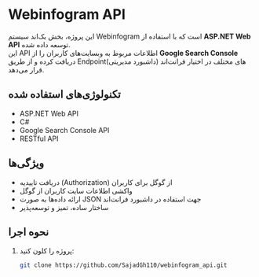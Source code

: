 # Webinfogram API

این پروژه، بخش بک‌اند سیستم Webinfogram است که با استفاده از **ASP.NET Web API** توسعه داده شده.  
این API اطلاعات مربوط به وبسایت‌های کاربران را از **Google Search Console** دریافت کرده و از طریق Endpointهای مختلف در اختیار فرانت‌اند (داشبورد مدیریتی) قرار می‌دهد.

## تکنولوژی‌های استفاده شده

- ASP.NET Web API
- C#
- Google Search Console API
- RESTful API

## ویژگی‌ها

- دریافت تاییدیه (Authorization) از گوگل برای کاربران
- واکشی اطلاعات سایت کاربران از گوگل
- ارائه داده‌ها به صورت JSON جهت استفاده در داشبورد فرانت‌اند
- ساختار ساده، تمیز و توسعه‌پذیر

## نحوه اجرا

1. پروژه را کلون کنید:
   ```bash
   git clone https://github.com/SajadGh110/webinfogram_api.git
